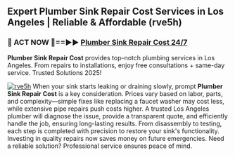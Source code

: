 ## Expert Plumber Sink Repair Cost Services in Los Angeles | Reliable & Affordable (rve5h)  

<h3>🚿 ACT NOW 🌟==►► <a href="https://tinyurl.com/2ne6vx2x" rel="nofollow">Plumber Sink Repair Cost 24/7</a></h3>

**Plumber Sink Repair Cost** provides top-notch plumbing services in Los Angeles. From repairs to installations, enjoy free consultations + same-day service. Trusted Solutions 2025!

[![rve5h](https://i.imgur.com/4PFF4AK.jpeg)](https://tinyurl.com/2ne6vx2x)
When your sink starts leaking or draining slowly, prompt **Plumber Sink Repair Cost** is a key consideration. Prices vary based on labor, parts, and complexity—simple fixes like replacing a faucet washer may cost less, while extensive pipe repairs push costs higher. A trusted Los Angeles plumber will diagnose the issue, provide a transparent quote, and efficiently handle the job, ensuring long-lasting results. From disassembly to testing, each step is completed with precision to restore your sink's functionality. Investing in quality repairs now saves money on future emergencies. Need a reliable solution? Professional service ensures peace of mind.